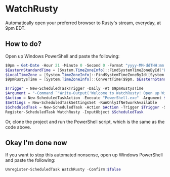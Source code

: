 # WatchRusty

Automatically open your preferred browser to Rusty's stream, everyday, at 9pm EDT.

## How to do?

Open up Windows PowerShell and paste the following:

```PowerShell
$9pm = Get-Date -Hour 21 -Minute 0 -Second 0 -Format "yyyy-MM-ddTHH:mm:ss"
$EasternStandardTime = [System.TimeZoneInfo]::FindSystemTimeZoneById("Eastern Standard Time")
$LocalTimeZone = [System.TimeZoneInfo]::FindSystemTimeZoneById([System.TimeZone]::CurrentTimeZone.StandardName)
$9pmRustysTime = [System.TimeZoneInfo]::ConvertTime($9pm, $EasternStandardTime, $LocalTimeZone)

$Trigger = New-ScheduledTaskTrigger -Daily -At $9pmRustysTime
$Argument = "-Command `"Write-Output('Welcome to WatchRusty! Open up Windows PowerShell and paste the following to remove this scheduled task: Unregister-ScheduledTask WatchRusty -Confirm:`$false'); Explorer 'https://www.twitch.tv/rusty_neal'; Read-Host -Prompt 'Press any key to exit...'`""
$Action = New-ScheduledTaskAction -Execute "PowerShell.exe" -Argument $Argument
$Settings = New-ScheduledTaskSettingsSet -RunOnlyIfNetworkAvailable
$ScheduledTask = New-ScheduledTask -Action $Action -Trigger $Trigger -Settings $Settings
Register-ScheduledTask WatchRusty -InputObject $ScheduledTask
```

Or, clone the project and run the PowerShell script, which is the same as the code above.

## Okay I'm done now

If you want to stop this automated nonsense, open up Windows PowerShell and paste the following:

```PowerShell
Unregister-ScheduledTask WatchRusty -Confirm:$false
```
